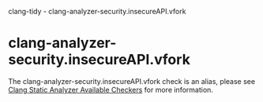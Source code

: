 clang-tidy - clang-analyzer-security.insecureAPI.vfork

</div>

<div class="meta"
http-equiv=refresh="5;URL=https://clang.llvm.org/docs/analyzer/checkers.html#security-insecureapi-vfork">

</div>

# clang-analyzer-security.insecureAPI.vfork

The clang-analyzer-security.insecureAPI.vfork check is an alias, please
see [Clang Static Analyzer Available
Checkers](https://clang.llvm.org/docs/analyzer/checkers.html#security-insecureapi-vfork)
for more information.
